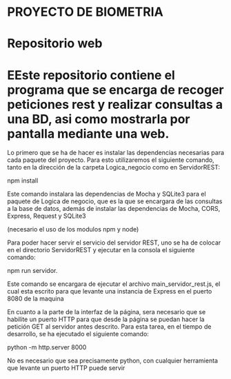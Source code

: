 # PROYECTO DE BIOMETRIA

# Repositorio web

# EEste repositorio contiene el programa que se encarga de recoger peticiones rest y realizar consultas a una BD, asi como mostrarla por pantalla mediante una web.

Lo primero que se ha de hacer es instalar las dependencias necesarias para cada paquete del proyecto. Para esto utilizaremos el siguiente comando, tanto en la dirección de la carpeta Logica_negocio como en ServidorREST:

npm install

Este comando instalara las dependencias de Mocha y SQLite3 para el paquete de Logica de negocio, que es la que se encargara de las consultas a la base de datos, además de instalar las dependencias de Mocha, CORS, Express, Request y SQLite3

(necesario el uso de los modulos npm y node)

Para poder hacer servir el servicio del servidor REST, uno se ha de colocar en el directorio ServidorREST y ejecutar en la consola el siguiente comando:

npm run servidor.

Este comando se encargara de ejecutar el archivo main_servidor_rest.js, el cual esta escrito para que levante una instancia de Express en el puerto 8080 de la maquina

En cuanto a la parte de la interfaz de la página, sera necesario que se habilite un puerto HTTP para que desde la página se puedan hacer la petición GET al servidor antes descrito. Para esta tarea, en el tiempo de desarrollo, se ha ejecutado el siguiente comando:

python -m http.server 8000

No es necesario que sea precisamente python, con cualquier herramienta que levante un puerto HTTP puede servir



